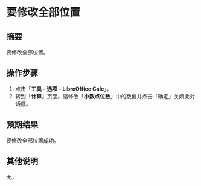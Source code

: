 # 要修改全部位置

## 摘要

要修改全部位置。

## 操作步骤

1. 点击「**工具 - 选项** **- LibreOffice Calc**」。
2. 转到「**计算**」页面。请修改「**小数点位数**」中的数值并点击「确定」关闭此对话框。

## 预期结果

要修改全部位置成功。

## 其他说明

无。
